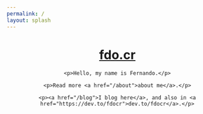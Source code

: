 ```yaml
---
permalink: /
layout: splash
---
```


<style type="text/css" media="screen">
  .container {
    margin: 10px auto;
    max-width: 600px;
    text-align: center;
  }
</style>

<main class="page-content splash" aria-label="Content">
  <div class="container">
    <h1 class="splash-display"><a href="/">fdo.cr</a></h1>

    <p>Hello, my name is Fernando.</p>

    <p>Read more <a href="/about">about me</a>.</p>

    <p><a href="/blog">I blog here</a>, and also in <a href="https://dev.to/fdocr">dev.to/fdocr</a>.</p>
  </div>
</main>

